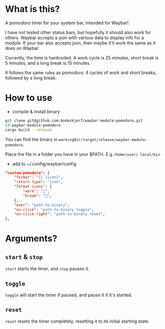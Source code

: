 # What is this?

A pomodoro timer for your system bar, intended for Waybar!

I have not tested other status bars, but hopefully it should also work for others. Waybar accepts a json with various data to display info for a module. If your bar also accepts json, then maybe it'll work the same as it does on Waybar.

Currently, the time is hardcoded. A work cycle is 25 minutes, short break is 5 minutes, and a long break is 15 minutes.

It follows the same rules as pomodoro: 4 cycles of work and short breaks, followed by a long break.

# How to use

* compile & install binary
```bash
git clone git@github.com:Andeskjerf/waybar-module-pomodoro.git
cd waybar-module-pomodoro
cargo build --release
```
You can find the binary in `workingDir/target/release/waybar-module-pomodoro`.

Place the file in a folder you have in your $PATH. E.g `/home/user/.local/bin`
  
* add to ~/.config/waybar/config

```json
"custom/pomodoro": {
	"format": "{} {icon}",
	"return-type": "json",
	"format-icons": {
		"work": "󰔟",
		"break": "",
	},
	"exec": "path-to-binary",
	"on-click": "path-to-binary toggle",
	"on-click-right": "path-to-binary reset",
},
```

# Arguments?

## `start` & `stop`

`start` starts the timer, and `stop` pauses it.

## `toggle`

`toggle` will start the timer if paused, and pause it if it's started.

## `reset`

`reset` resets the timer completely, resetting it to its initial starting state.
